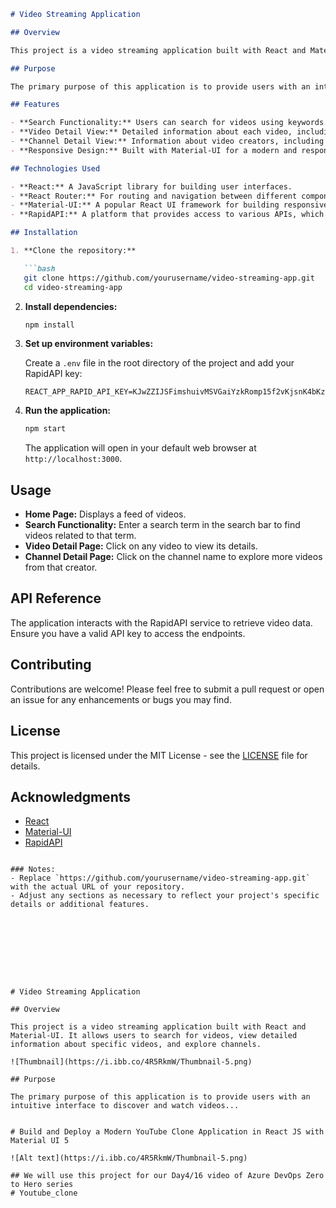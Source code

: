 

```markdown
# Video Streaming Application

## Overview

This project is a video streaming application built with React and Material-UI. It allows users to search for videos, view detailed information about specific videos, and explore channels. The application utilizes the RapidAPI service to fetch video data from various sources.

## Purpose

The primary purpose of this application is to provide users with an intuitive interface to discover and watch videos. It aims to enhance the user experience by offering seamless navigation and access to a wide range of video content.

## Features

- **Search Functionality:** Users can search for videos using keywords.
- **Video Detail View:** Detailed information about each video, including title, description, and other relevant metadata.
- **Channel Detail View:** Information about video creators, including their other videos and channel details.
- **Responsive Design:** Built with Material-UI for a modern and responsive user interface.

## Technologies Used

- **React:** A JavaScript library for building user interfaces.
- **React Router:** For routing and navigation between different components.
- **Material-UI:** A popular React UI framework for building responsive layouts.
- **RapidAPI:** A platform that provides access to various APIs, which is used here to fetch video data.

## Installation

1. **Clone the repository:**

   ```bash
   git clone https://github.com/yourusername/video-streaming-app.git
   cd video-streaming-app
   ```

2. **Install dependencies:**

   ```bash
   npm install
   ```

3. **Set up environment variables:**

   Create a `.env` file in the root directory of the project and add your RapidAPI key:

   ```plaintext
   REACT_APP_RAPID_API_KEY=KJwZZIJSFimshuivMSVGaiYzkRomp15f2vKjsnK4bKzuUzVLzA
   ```

4. **Run the application:**

   ```bash
   npm start
   ```

   The application will open in your default web browser at `http://localhost:3000`.

## Usage

- **Home Page:** Displays a feed of videos.
- **Search Functionality:** Enter a search term in the search bar to find videos related to that term.
- **Video Detail Page:** Click on any video to view its details.
- **Channel Detail Page:** Click on the channel name to explore more videos from that creator.

## API Reference

The application interacts with the RapidAPI service to retrieve video data. Ensure you have a valid API key to access the endpoints.

## Contributing

Contributions are welcome! Please feel free to submit a pull request or open an issue for any enhancements or bugs you may find.

## License

This project is licensed under the MIT License - see the [LICENSE](LICENSE) file for details.

## Acknowledgments

- [React](https://reactjs.org/)
- [Material-UI](https://mui.com/)
- [RapidAPI](https://rapidapi.com/)
```

### Notes:
- Replace `https://github.com/yourusername/video-streaming-app.git` with the actual URL of your repository.
- Adjust any sections as necessary to reflect your project's specific details or additional features.









# Video Streaming Application

## Overview

This project is a video streaming application built with React and Material-UI. It allows users to search for videos, view detailed information about specific videos, and explore channels.

![Thumbnail](https://i.ibb.co/4R5RkmW/Thumbnail-5.png)

## Purpose

The primary purpose of this application is to provide users with an intuitive interface to discover and watch videos...


# Build and Deploy a Modern YouTube Clone Application in React JS with Material UI 5

![Alt text](https://i.ibb.co/4R5RkmW/Thumbnail-5.png)

## We will use this project for our Day4/16 video of Azure DevOps Zero to Hero series
# Youtube_clone
